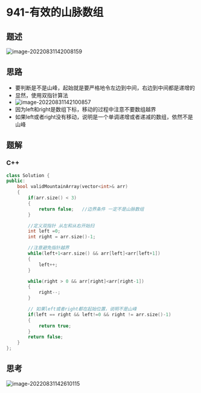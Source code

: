 # 941-有效的山脉数组

## 题述

![image-20220831142008159](https://happygoing.oss-cn-beijing.aliyuncs.com/img/image-20220831142008159.png)

## 思路

- 要判断是不是山峰，起始就是要严格地令左边到中间，右边到中间都是递增的
- 显然，使用双指针算法
- ![image-20220831142100857](https://happygoing.oss-cn-beijing.aliyuncs.com/img/image-20220831142100857.png)
- 因为left和right是数组下标，移动的过程中注意不要数组越界
- 如果left或者right没有移动，说明是一个单调递增或者递减的数组，依然不是山峰

## 题解

### C++

```C++
class Solution {
public:
    bool validMountainArray(vector<int>& arr) 
    {
        if(arr.size() < 3)
        {
            return false;   //边界条件 一定不是山脉数组
        }

        //定义双指针 从左和从右开始扫
        int left =0;
        int right = arr.size()-1;

        //注意避免指针越界
        while(left+1<arr.size() && arr[left]<arr[left+1])
        {
            left++;
        }

        while(right > 0 && arr[right]<arr[right-1])
        {
            right--;
        }

        // 如果left或者right都在起始位置，说明不是山峰
        if(left == right && left!=0 && right != arr.size()-1)
        {
            return true;
        }
        return false;
    }
};
```

## 思考

![image-20220831142610115](https://happygoing.oss-cn-beijing.aliyuncs.com/img/image-20220831142610115.png)